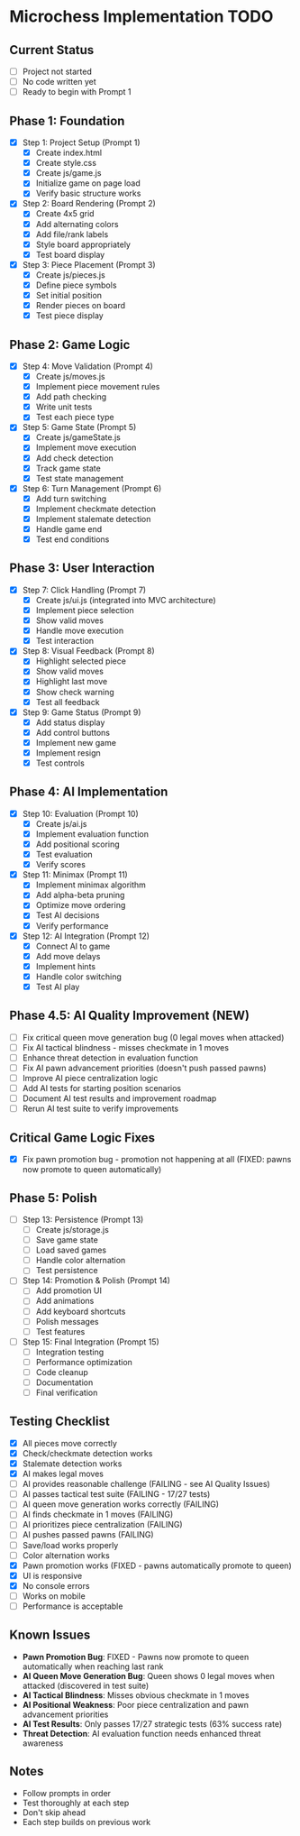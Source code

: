 # Microchess Implementation TODO

## Current Status
- [ ] Project not started
- [ ] No code written yet
- [ ] Ready to begin with Prompt 1

## Phase 1: Foundation
- [x] Step 1: Project Setup (Prompt 1)
  - [x] Create index.html
  - [x] Create style.css
  - [x] Create js/game.js
  - [x] Initialize game on page load
  - [x] Verify basic structure works

- [x] Step 2: Board Rendering (Prompt 2)
  - [x] Create 4x5 grid
  - [x] Add alternating colors
  - [x] Add file/rank labels
  - [x] Style board appropriately
  - [x] Test board display

- [x] Step 3: Piece Placement (Prompt 3)
  - [x] Create js/pieces.js
  - [x] Define piece symbols
  - [x] Set initial position
  - [x] Render pieces on board
  - [x] Test piece display

## Phase 2: Game Logic
- [x] Step 4: Move Validation (Prompt 4)
  - [x] Create js/moves.js
  - [x] Implement piece movement rules
  - [x] Add path checking
  - [x] Write unit tests
  - [x] Test each piece type

- [x] Step 5: Game State (Prompt 5)
  - [x] Create js/gameState.js
  - [x] Implement move execution
  - [x] Add check detection
  - [x] Track game state
  - [x] Test state management

- [x] Step 6: Turn Management (Prompt 6)
  - [x] Add turn switching
  - [x] Implement checkmate detection
  - [x] Implement stalemate detection
  - [x] Handle game end
  - [x] Test end conditions

## Phase 3: User Interaction
- [x] Step 7: Click Handling (Prompt 7)
  - [x] Create js/ui.js (integrated into MVC architecture)
  - [x] Implement piece selection
  - [x] Show valid moves
  - [x] Handle move execution
  - [x] Test interaction

- [x] Step 8: Visual Feedback (Prompt 8)
  - [x] Highlight selected piece
  - [x] Show valid moves
  - [x] Highlight last move
  - [x] Show check warning
  - [x] Test all feedback

- [x] Step 9: Game Status (Prompt 9)
  - [x] Add status display
  - [x] Add control buttons
  - [x] Implement new game
  - [x] Implement resign
  - [x] Test controls

## Phase 4: AI Implementation
- [x] Step 10: Evaluation (Prompt 10)
  - [x] Create js/ai.js
  - [x] Implement evaluation function
  - [x] Add positional scoring
  - [x] Test evaluation
  - [x] Verify scores

- [x] Step 11: Minimax (Prompt 11)
  - [x] Implement minimax algorithm
  - [x] Add alpha-beta pruning
  - [x] Optimize move ordering
  - [x] Test AI decisions
  - [x] Verify performance

- [x] Step 12: AI Integration (Prompt 12)
  - [x] Connect AI to game
  - [x] Add move delays
  - [x] Implement hints
  - [x] Handle color switching
  - [x] Test AI play

## Phase 4.5: AI Quality Improvement (NEW)
- [ ] Fix critical queen move generation bug (0 legal moves when attacked)
- [ ] Fix AI tactical blindness - misses checkmate in 1 moves
- [ ] Enhance threat detection in evaluation function
- [ ] Fix AI pawn advancement priorities (doesn't push passed pawns)
- [ ] Improve AI piece centralization logic
- [ ] Add AI tests for starting position scenarios
- [ ] Document AI test results and improvement roadmap
- [ ] Rerun AI test suite to verify improvements

## Critical Game Logic Fixes
- [x] Fix pawn promotion bug - promotion not happening at all (FIXED: pawns now promote to queen automatically)

## Phase 5: Polish
- [ ] Step 13: Persistence (Prompt 13)
  - [ ] Create js/storage.js
  - [ ] Save game state
  - [ ] Load saved games
  - [ ] Handle color alternation
  - [ ] Test persistence

- [ ] Step 14: Promotion & Polish (Prompt 14)
  - [ ] Add promotion UI
  - [ ] Add animations
  - [ ] Add keyboard shortcuts
  - [ ] Polish messages
  - [ ] Test features

- [ ] Step 15: Final Integration (Prompt 15)
  - [ ] Integration testing
  - [ ] Performance optimization
  - [ ] Code cleanup
  - [ ] Documentation
  - [ ] Final verification

## Testing Checklist
- [x] All pieces move correctly
- [x] Check/checkmate detection works
- [x] Stalemate detection works
- [x] AI makes legal moves
- [ ] AI provides reasonable challenge (FAILING - see AI Quality Issues)
- [ ] AI passes tactical test suite (FAILING - 17/27 tests)
- [ ] AI queen move generation works correctly (FAILING)
- [ ] AI finds checkmate in 1 moves (FAILING)
- [ ] AI prioritizes piece centralization (FAILING)
- [ ] AI pushes passed pawns (FAILING)
- [ ] Save/load works properly
- [ ] Color alternation works
- [x] Pawn promotion works (FIXED - pawns automatically promote to queen)
- [x] UI is responsive
- [x] No console errors
- [ ] Works on mobile
- [ ] Performance is acceptable

## Known Issues
- **Pawn Promotion Bug**: FIXED - Pawns now promote to queen automatically when reaching last rank
- **AI Queen Move Generation Bug**: Queen shows 0 legal moves when attacked (discovered in test suite)
- **AI Tactical Blindness**: Misses obvious checkmate in 1 moves
- **AI Positional Weakness**: Poor piece centralization and pawn advancement priorities
- **AI Test Results**: Only passes 17/27 strategic tests (63% success rate)
- **Threat Detection**: AI evaluation function needs enhanced threat awareness

## Notes
- Follow prompts in order
- Test thoroughly at each step
- Don't skip ahead
- Each step builds on previous work
